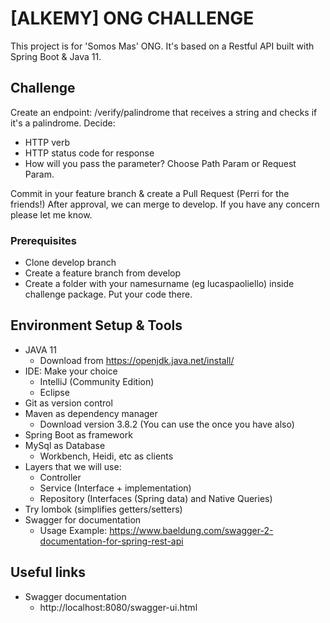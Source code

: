 # [ALKEMY] ONG CHALLENGE
This project is for 'Somos Mas' ONG. It's based on a Restful API built with Spring Boot & Java 11.

## Challenge
Create an endpoint: /verify/palindrome that receives a string and checks if it's a palindrome.
Decide:

+ HTTP verb
+ HTTP status code for response 
+ How will you pass the parameter? Choose Path Param or Request Param.

Commit in your feature branch & create a Pull Request (Perri for the friends!)
After approval, we can merge to develop.
If you have any concern please let me know.

### Prerequisites
* Clone develop branch
* Create a feature branch from develop
* Create a folder with your namesurname (eg lucaspaoliello) inside challenge package. 
Put your code there.

 

## Environment Setup & Tools
+ JAVA 11
    * Download from https://openjdk.java.net/install/
+ IDE: Make your choice
    * IntelliJ (Community Edition)
    * Eclipse 
+ Git as version control
+ Maven as dependency manager
    * Download version 3.8.2 (You can use the once you have also)
+ Spring Boot as framework
+ MySql as Database
    * Workbench, Heidi, etc as clients
+ Layers that we will use:
    * Controller
    * Service (Interface + implementation)
    * Repository (Interfaces (Spring data) and Native Queries)
+ Try lombok (simplifies getters/setters)
+ Swagger for documentation
    * Usage Example: https://www.baeldung.com/swagger-2-documentation-for-spring-rest-api

## Useful links
+ Swagger documentation
  * http://localhost:8080/swagger-ui.html
